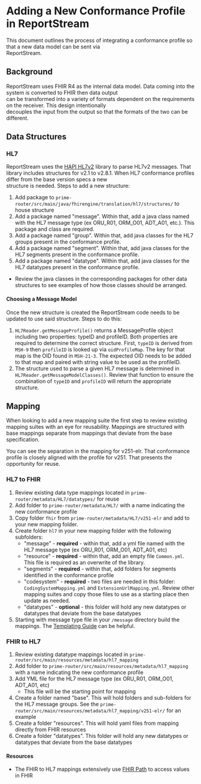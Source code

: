 # Adding a New Conformance Profile in ReportStream

This document outlines the process of integrating a conformance profile so that a new data model can be sent via  
ReportStream.

## Background

ReportStream uses FHIR R4 as the internal data model. Data coming into the system is converted to FHIR then data
output  
can be transformed into a variety of formats dependent on the requirements on the receiver. This design intentionally  
decouples the input from the output so that the formats of the two can be different.

## Data Structures

### HL7

ReportStream uses the [HAPI HL7v2](https://github.com/hapifhir/hapi-hl7v2) library to parse HL7v2 messages. That  
library includes structures for v2.1 to v2.8.1. When HL7 conformance profiles differ from the base version specs a new  
structure is needed. Steps to add a new structure:

1. Add package to `prime-router/src/main/java/fhirengine/translation/hl7/structures/`  to house structure
2. Add a package named "message". Within that, add a java class named with the HL7 message type (ex ORU_R01, ORM_O01,
   ADT_A01, etc.). This package and class are required.
3. Add a package named "group". Within that, add java classes for the HL7 groups present in the conformance profile.
4. Add a package named "segment". Within that, add java classes for the HL7 segments present in the conformance profile.
5. Add a package named "datatype". Within that, add java classes for the HL7 datatypes present in the conformance
   profile.

- Review the java classes in the corresponding packages for other data structures to see examples of how those classes
  should be arranged.

#### Choosing a Message Model

Once the new structure is created the ReportStream code needs to be updated to use said structure. Steps to do this:

1. `HL7Reader.getMessageProfile()` returns a MessageProfile object including two properties: typeID and profileID. Both
   properties are required to determine the correct structure. First, `typeID` is derived from `MSH-9` then `profileID`
   is looked up via `oidProfileMap`. The key for that map is the OID found in `MSH-21-3`. The expected OID needs to be
   added to that map and paired with string value to be used as the profileID.
2. The structure used to parse a given HL7 message is determined in `HL7Reader.getMessageModelClasses()`. Review that
   function to ensure the combination of `typeID` and `profileID` will return the appropriate structure.

## Mapping

When looking to add a new mapping suite the first step to review existing mapping suites with an eye for reusability.
Mappings are structured with base mappings separate from mappings that deviate from the base specification.

You can see the separation in the mapping for v251-elr. That conformance profile is closely aligned with the profile for
v251. That presents the opportunity for reuse.

### HL7 to FHIR

1. Review existing data type mappings located in `prime-router/metadata/HL7/datatypes/` for reuse
2. Add folder to `prime-router/metadata/HL7/` with a name indicating the new conformance profile
3. Copy folder `fhir` from `prime-router/metadata/HL7/v251-elr` and add to your new mapping folder.
4. Create folder `hl7` in your new mapping folder with the following subfolders:
    - "message" - **required** - within that, add a yml file named with the HL7 message type (ex ORU_R01, ORM_O01,
      ADT_A01, etc)
    - "resource" - **required** - within that, add an empty file `Common.yml`. This file is required as an overwrite of
      the library.
    - "segments" - **required** - within that, add folders for segments identified in the conformance profile
    - "codesystem" - **required** - two files are needed in this folder: `CodingSystemMapping.yml`
      and `ExtensionUrlMapping.yml`. Review other mapping suites and copy those files to use as a starting place then
      update as needed.
    - "datatypes" - **optional** - this folder will hold any new datatypes or datatypes that deviate from the base
      datatypes
5. Starting with message type file in your `/message` directory build the mappings.
   The [Templating Guide](https://github.com/LinuxForHealth/hl7v2-fhir-converter/blob/master/TEMPLATING.md) can be
   helpful.

### FHIR to HL7

1. Review existing datatype mappings located in `prime-router/src/main/resources/metadata/hl7_mapping`
2. Add folder to `prime-router/src/main/resources/metadata/hl7_mapping` with a name indicating the new conformance
   profile
3. Add YML file for the HL7 message type (ex ORU_R01, ORM_O01, ADT_A01, etc)
    - This file will be the starting point for mapping
4. Create a folder named "base". This will hold folders and sub-folders for the HL7 message groups. See
   the `prime-router/src/main/resources/metadata/hl7_mapping/v251-elr/` for an example
5. Create a folder "resources". This will hold yaml files from mapping directly from FHIR resources
6. Create a folder "datatypes". This folder will hold any new datatypes or datatypes that deviate from the base
   datatypes

#### Resources

- The FHIR to HL7 mappings extensively use [FHIR Path](https://hl7.org/fhirpath/N1/) to access values in FHIR